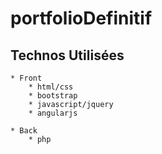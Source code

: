 # portfolioDefinitif

## Technos Utilisées

    * Front
        * html/css
        * bootstrap
        * javascript/jquery
        * angularjs

    * Back
        * php